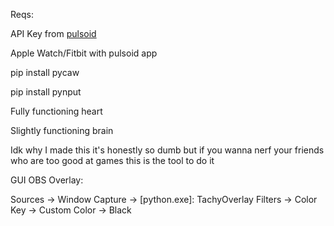 Reqs:

API Key from [pulsoid](https://pulsoid.net/ui/keys)

Apple Watch/Fitbit with pulsoid app

pip install pycaw

pip install pynput

Fully functioning heart

Slightly functioning brain

Idk why I made this it's honestly so dumb but if you wanna nerf your friends who are too good at games this is the tool to do it

GUI OBS Overlay:

Sources -> Window Capture -> \[python.exe\]: TachyOverlay
Filters -> Color Key -> Custom Color -> Black